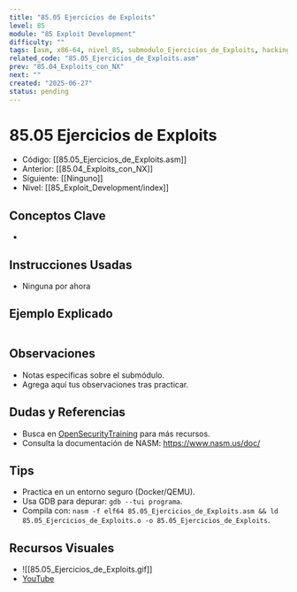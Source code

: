 ```yaml
---
title: "85.05 Ejercicios de Exploits"
level: 85
module: "85 Exploit Development"
difficulty: ""
tags: [asm, x86-64, nivel_85, submodulo_Ejercicios_de_Exploits, hacking]
related_code: "85.05_Ejercicios_de_Exploits.asm"
prev: "85.04_Exploits_con_NX"
next: ""
created: "2025-06-27"
status: pending
---
```


# 85.05 Ejercicios de Exploits

- Código: [[85.05_Ejercicios_de_Exploits.asm]]  
- Anterior: [[85.04_Exploits_con_NX]]  
- Siguiente: [[Ninguno]]  
- Nivel: [[85_Exploit_Development/index]]  

## Conceptos Clave
- 

## Instrucciones Usadas
- Ninguna por ahora

## Ejemplo Explicado
```asm

```

## Observaciones
- Notas específicas sobre el submódulo.
- Agrega aquí tus observaciones tras practicar.

## Dudas y Referencias
- Busca en [OpenSecurityTraining](https://opensecuritytraining.info/) para más recursos.
- Consulta la documentación de NASM: https://www.nasm.us/doc/

## Tips
- Practica en un entorno seguro (Docker/QEMU).
- Usa GDB para depurar: `gdb --tui programa`.
- Compila con: `nasm -f elf64 85.05_Ejercicios_de_Exploits.asm && ld 85.05_Ejercicios_de_Exploits.o -o 85.05_Ejercicios_de_Exploits`.

## Recursos Visuales
- ![[85.05_Ejercicios_de_Exploits.gif]]  
- [YouTube](https://youtube.com/placeholder)
